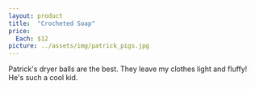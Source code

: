 ```yaml
---
layout: product
title:  "Crocheted Soap"
price:
  Each: $12
picture: ../assets/img/patrick_pigs.jpg
---
```


Patrick's dryer balls are the best. They leave my clothes light and fluffy! He's such a cool kid.
